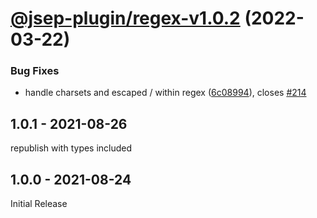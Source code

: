 # [@jsep-plugin/regex-v1.0.2](https://github.com/EricSmekens/jsep/compare/@jsep-plugin/regex-v1.0.1...@jsep-plugin/regex-v1.0.2) (2022-03-22)


### Bug Fixes

* handle charsets and escaped / within regex ([6c08994](https://github.com/EricSmekens/jsep/commit/6c08994e84fe9373e9b612ca9b29b83e0f6bde91)), closes [#214](https://github.com/EricSmekens/jsep/issues/214)

## 1.0.1 - 2021-08-26
republish with types included

## 1.0.0 - 2021-08-24
Initial Release
